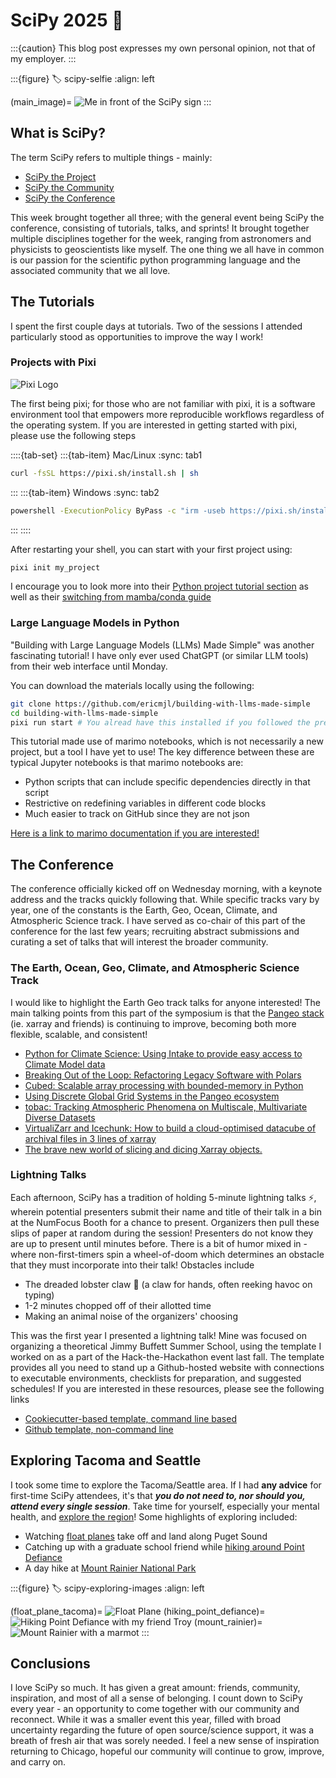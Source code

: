 # SciPy 2025 🐍

:::{caution}
This blog post expresses my own personal opinion, not that of my employer.
:::

:::{figure}
:label: scipy-selfie
:align: left

(main_image)=
![Me in front of the SciPy sign](../images/scipy-selfie.jpeg)
:::

## What is SciPy?

The term SciPy refers to multiple things - mainly:
- [SciPy the Project](https://scipy.org/)
- [SciPy the Community](https://scientific-python.org/)
- [SciPy the Conference](https://www.scipy2025.scipy.org/)

This week brought together all three; with the general event being SciPy the conference, consisting of tutorials, talks, and sprints! It brought together multiple disciplines together for the week, ranging from astronomers and physicists to geoscientists like myself. The one thing we all have in common is our passion for the scientific python programming language and the associated community that we all love.

## The Tutorials

I spent the first couple days at tutorials. Two of the sessions I attended particularly stood as opportunities to improve the way I work! 

### Projects with Pixi
![Pixi Logo](https://pixi.sh/latest/assets/pixi.png)

The first being pixi; for those who are not familiar with pixi, it is a software environment tool that empowers more reproducible workflows regardless of the operating system. If you are interested in getting started with pixi, please use the following steps

::::{tab-set}
:::{tab-item} Mac/Linux
:sync: tab1
```bash
curl -fsSL https://pixi.sh/install.sh | sh
```
:::
:::{tab-item} Windows
:sync: tab2
```bash
powershell -ExecutionPolicy ByPass -c "irm -useb https://pixi.sh/install.ps1 | iex"
```
:::
::::

After restarting your shell, you can start with your first project using:

```bash
pixi init my_project
```

I encourage you to look more into their [Python project tutorial section](https://pixi.sh/latest/python/tutorial/) as well as their [switching from mamba/conda guide](https://pixi.sh/latest/switching_from/conda/)

### Large Language Models in Python

"Building with Large Language Models (LLMs) Made Simple" was another fascinating tutorial! I have only ever used ChatGPT (or similar LLM tools) from their web interface until Monday. 

You can download the materials locally using the following:

```bash
git clone https://github.com/ericmjl/building-with-llms-made-simple
cd building-with-llms-made-simple
pixi run start # You alread have this installed if you followed the previous suggestion!
```

This tutorial made use of marimo notebooks, which is not necessarily a new project, but a tool I have yet to use! The key difference between these are typical Jupyter notebooks is that marimo notebooks are:
- Python scripts that can include specific dependencies directly in that script
- Restrictive on redefining variables in different code blocks
- Much easier to track on GitHub since they are not json

[Here is a link to marimo documentation if you are interested!](https://marimo.io/)


## The Conference
The conference officially kicked off on Wednesday morning, with a keynote address and the tracks quickly following that. While specific tracks vary by year, one of the constants is the Earth, Geo, Ocean, Climate, and Atmospheric Science track. I have served as co-chair of this part of the conference for the last few years; recruiting abstract submissions and curating a set of talks that will interest the broader community.

### The Earth, Ocean, Geo, Climate, and Atmospheric Science Track
I would like to highlight the Earth Geo track talks for anyone interested! The main talking points from this part of the symposium is that the [Pangeo stack](https://pangeo.io/) (ie. xarray and friends) is continuing to improve, becoming both more flexible, scalable, and consistent!
- [Python for Climate Science: Using Intake to provide easy access to Climate Model data](https://cfp.scipy.org/scipy2025/talk/BJL3U3/)
- [Breaking Out of the Loop: Refactoring Legacy Software with Polars](https://cfp.scipy.org/scipy2025/talk/HK3AAQ/)
- [Cubed: Scalable array processing with bounded-memory in Python](https://cfp.scipy.org/scipy2025/talk/P8B77T/)
- [Using Discrete Global Grid Systems in the Pangeo ecosystem](https://cfp.scipy.org/scipy2025/talk/ELZLHP/)
- [tobac: Tracking Atmospheric Phenomena on Multiscale, Multivariate Diverse Datasets](https://cfp.scipy.org/scipy2025/talk/ETWXLC/)
- [VirtualiZarr and Icechunk: How to build a cloud-optimised datacube of archival files in 3 lines of xarray](https://cfp.scipy.org/scipy2025/talk/JBNR9A/)
- [The brave new world of slicing and dicing Xarray objects.](https://cfp.scipy.org/scipy2025/talk/Z7AL7K/)

### Lightning Talks
Each afternoon, SciPy has a tradition of holding 5-minute lightning talks ⚡, wherein potential presenters submit their name and title of their talk in a bin at the NumFocus Booth for a chance to present. Organizers then pull these slips of paper at random during the session! Presenters do not know they are up to present until minutes before. There is a bit of humor mixed in - where non-first-timers spin a wheel-of-doom which determines an obstacle that they must incorporate into their talk! Obstacles include
- The dreaded lobster claw 🦞 (a claw for hands, often reeking havoc on typing)
- 1-2 minutes chopped off of their allotted time
- Making an animal noise of the organizers' choosing

This was the first year I presented a lightning talk! Mine was focused on organizing a theoretical Jimmy Buffett Summer School, using the template I worked on as a part of the Hack-the-Hackathon event last fall. The template provides all you need to stand up a Github-hosted website with connections to executable environments, checklists for preparation, and suggested schedules! If you are interested in these resources, please see the following links
- [Cookiecutter-based template, command line based](https://github.com/hackthackathon/hackathon-template-cookiecutter)
- [Github template, non-command line](https://github.com/hackthackathon/hackathon-template-github)


## Exploring Tacoma and Seattle
I took some time to explore the Tacoma/Seattle area. If I had **any advice** for first-time SciPy attendees, it's that ***you do not need to, nor should you, attend every single session***. Take time for yourself, especially your mental health, and [explore the region](#scipy-exploring-images)! Some highlights of exploring included:
- Watching [float planes](#float_plane_tacoma) take off and land along Puget Sound
- Catching up with a graduate school friend while [hiking around Point Defiance](#hiking_point_defiance)
- A day hike at [Mount Rainier National Park](#mount_rainier)

:::{figure}
:label: scipy-exploring-images
:align: left

(float_plane_tacoma)=
![Float Plane](../images/float-plane-tacoma.jpeg)
(hiking_point_defiance)=
![Hiking Point Defiance with my friend Troy](../images/hiking-point-defiance.jpeg)
(mount_rainier)=
![Mount Rainier with a marmot](../images/mount-rainier-marmot.jpeg)
:::

## Conclusions
I love SciPy so much. It has given a great amount: friends, community, inspiration, and most of all a sense of belonging. I count down to SciPy every year - an opportunity to come together with our community and reconnect. While it was a smaller event this year, filled with broad uncertainty regarding the future of open source/science support, it was a breath of fresh air that was sorely needed. I feel a new sense of inspiration returning to Chicago, hopeful our community will continue to grow, improve, and carry on. 